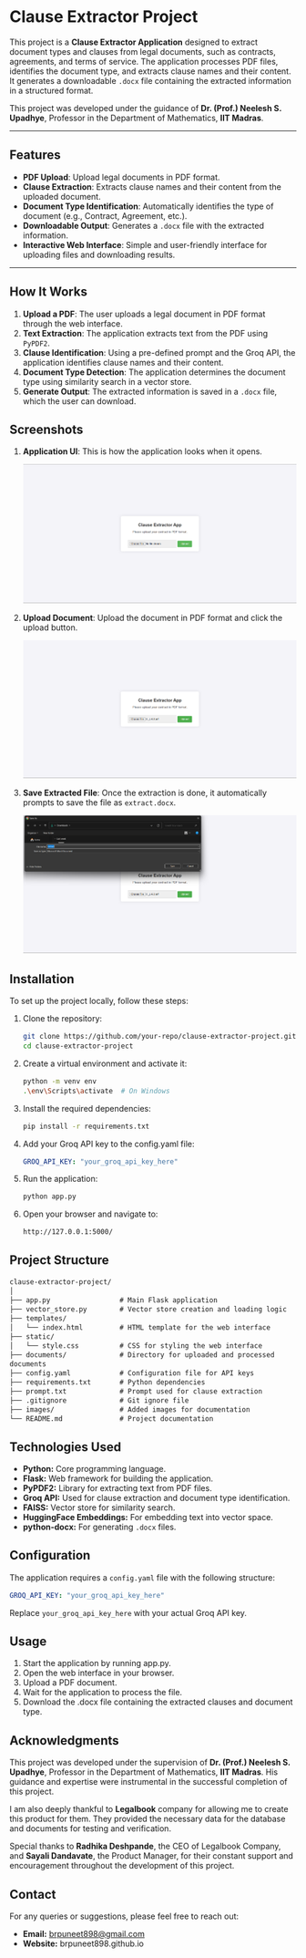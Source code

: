 # Clause Extractor Project

This project is a **Clause Extractor Application** designed to extract document types and clauses from legal documents, such as contracts, agreements, and terms of service. The application processes PDF files, identifies the document type, and extracts clause names and their content. It generates a downloadable `.docx` file containing the extracted information in a structured format.

This project was developed under the guidance of **Dr. (Prof.) Neelesh S. Upadhye**, Professor in the Department of Mathematics, **IIT Madras**.

---

## Features

- **PDF Upload**: Upload legal documents in PDF format.
- **Clause Extraction**: Extracts clause names and their content from the uploaded document.
- **Document Type Identification**: Automatically identifies the type of document (e.g., Contract, Agreement, etc.).
- **Downloadable Output**: Generates a `.docx` file with the extracted information.
- **Interactive Web Interface**: Simple and user-friendly interface for uploading files and downloading results.

---

## How It Works

1. **Upload a PDF**: The user uploads a legal document in PDF format through the web interface.
2. **Text Extraction**: The application extracts text from the PDF using `PyPDF2`.
3. **Clause Identification**: Using a pre-defined prompt and the Groq API, the application identifies clause names and their content.
4. **Document Type Detection**: The application determines the document type using similarity search in a vector store.
5. **Generate Output**: The extracted information is saved in a `.docx` file, which the user can download.

## Screenshots

1. **Application UI**: This is how the application looks when it opens.

   ![Application UI](images/1.png)

2. **Upload Document**: Upload the document in PDF format and click the upload button.

   ![Upload Document](images/2.png)

3. **Save Extracted File**: Once the extraction is done, it automatically prompts to save the file as `extract.docx`.

   ![Save Extracted File](images/3.png)

## Installation

To set up the project locally, follow these steps:

1. Clone the repository:

   ```bash
   git clone https://github.com/your-repo/clause-extractor-project.git
   cd clause-extractor-project
   ```

2. Create a virtual environment and activate it:

   ```bash
   python -m venv env
   .\env\Scripts\activate  # On Windows
   ```

3. Install the required dependencies:

   ```bash
   pip install -r requirements.txt
   ```

4. Add your Groq API key to the config.yaml file:

   ```yaml
   GROQ_API_KEY: "your_groq_api_key_here"
   ```

5. Run the application:

   ```bash
   python app.py
   ```

6. Open your browser and navigate to:
   ```
   http://127.0.0.1:5000/
   ```

## Project Structure

```
clause-extractor-project/
│
├── app.py                 # Main Flask application
├── vector_store.py        # Vector store creation and loading logic
├── templates/
│   └── index.html         # HTML template for the web interface
├── static/
│   └── style.css          # CSS for styling the web interface
├── documents/             # Directory for uploaded and processed documents
├── config.yaml            # Configuration file for API keys
├── requirements.txt       # Python dependencies
├── prompt.txt             # Prompt used for clause extraction
├── .gitignore             # Git ignore file
├── images/                # Added images for documentation
└── README.md              # Project documentation
```

## Technologies Used

- **Python:** Core programming language.
- **Flask:** Web framework for building the application.
- **PyPDF2:** Library for extracting text from PDF files.
- **Groq API:** Used for clause extraction and document type identification.
- **FAISS:** Vector store for similarity search.
- **HuggingFace Embeddings:** For embedding text into vector space.
- **python-docx:** For generating `.docx` files.

## Configuration

The application requires a `config.yaml` file with the following structure:

```yaml
GROQ_API_KEY: "your_groq_api_key_here"
```

Replace `your_groq_api_key_here` with your actual Groq API key.

## Usage 

1. Start the application by running app.py.
2. Open the web interface in your browser.
3. Upload a PDF document.
4. Wait for the application to process the file.
5. Download the .docx file containing the extracted clauses and document type.

## Acknowledgments

This project was developed under the supervision of **Dr. (Prof.) Neelesh S. Upadhye**, Professor in the Department of Mathematics, **IIT Madras**. His guidance and expertise were instrumental in the successful completion of this project.

I am also deeply thankful to **Legalbook** company for allowing me to create this product for them. They provided the necessary data for the database and documents for testing and verification. 

Special thanks to **Radhika Deshpande**, the CEO of Legalbook Company, and **Sayali Dandavate**, the Product Manager, for their constant support and encouragement throughout the development of this project.

## Contact

For any queries or suggestions, please feel free to reach out:

- **Email:** brpuneet898@gmail.com
- **Website:** brpuneet898.github.io